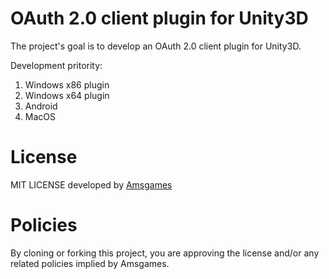 OAuth 2.0 client plugin for Unity3D
=====================

The project's goal is to develop an OAuth 2.0 client plugin for Unity3D.

Development pritority:
1. Windows x86 plugin
2. Windows x64 plugin
3. Android
4. MacOS

License
=========
MIT LICENSE developed by [Amsgames](http://www.amsgames.com)

Policies
========
By cloning or forking this project, you are approving the license and/or any related policies implied by Amsgames.